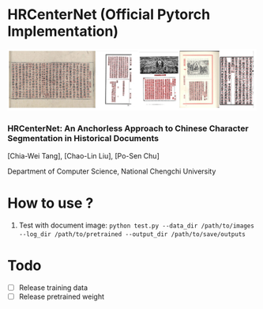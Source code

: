 # HRCenterNet (Official Pytorch Implementation)

![results](https://github.com/Tverous/HRCenterNet/blob/main/images/results.JPG)

### HRCenterNet: An Anchorless Approach to Chinese Character Segmentation in Historical Documents
[Chia-Wei Tang], [Chao-Lin Liu], [Po-Sen Chu]

Department of Computer Science, National Chengchi University


# How to use ?

1) Test with document image:
`python test.py --data_dir /path/to/images --log_dir /path/to/pretrained --output_dir /path/to/save/outputs`

# Todo
- [ ] Release training data
- [ ] Release pretrained weight
